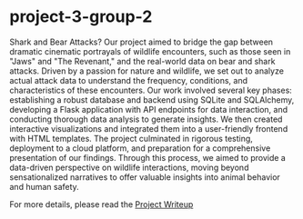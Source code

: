# project-3-group-2

Shark and Bear Attacks?
Our project aimed to bridge the gap between dramatic cinematic portrayals of wildlife encounters, such as those seen in "Jaws" and "The Revenant," and the real-world data on bear and shark attacks. Driven by a passion for nature and wildlife, we set out to analyze actual attack data to understand the frequency, conditions, and characteristics of these encounters. Our work involved several key phases: establishing a robust database and backend using SQLite and SQLAlchemy, developing a Flask application with API endpoints for data interaction, and conducting thorough data analysis to generate insights. We then created interactive visualizations and integrated them into a user-friendly frontend with HTML templates. The project culminated in rigorous testing, deployment to a cloud platform, and preparation for a comprehensive presentation of our findings. Through this process, we aimed to provide a data-driven perspective on wildlife interactions, moving beyond sensationalized narratives to offer valuable insights into animal behavior and human safety.

For more details, please read the [Project Writeup](https://Jaws_vs_Claws.pdf)

